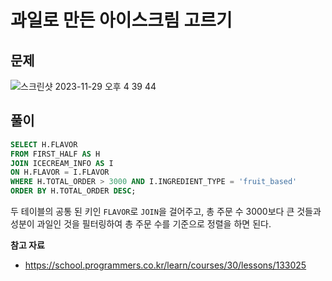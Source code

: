 # 과일로 만든 아이스크림 고르기

## 문제

![스크린샷 2023-11-29 오후 4 39 44](https://github.com/Heo-y-y/development-blog/assets/112863029/aea0e78c-cede-4d3d-929d-0e2aa6efc4d7)

## 풀이

```sql
SELECT H.FLAVOR
FROM FIRST_HALF AS H
JOIN ICECREAM_INFO AS I
ON H.FLAVOR = I.FLAVOR
WHERE H.TOTAL_ORDER > 3000 AND I.INGREDIENT_TYPE = 'fruit_based'
ORDER BY H.TOTAL_ORDER DESC;
```

두 테이블의 공통 된 키인 `FLAVOR`로 `JOIN`을 걸어주고, 총 주문 수 3000보다 큰 것들과 성분이 과일인 것을 필터링하여 총 주문 수를 기준으로 정렬을 하면 된다.

**참고 자료**

- <https://school.programmers.co.kr/learn/courses/30/lessons/133025>
